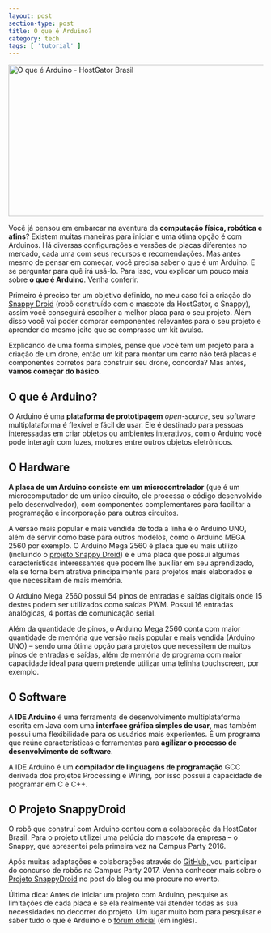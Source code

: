 ```yaml
---
layout: post
section-type: post
title: O que é Arduino?
category: tech
tags: [ 'tutorial' ]
---
```



<p><a href="http://blog.hostgator.com.br/o-que-e-arduino/">
    <span class="pibfi_pinterest ">
    <img class="alignnone wp-image-3303 size-full" src="http://blog.hostgator.com.br/wp-content/uploads/2017/01/Tudo-que-você-precisa-saber-sobre-Arduino-v01-Blog.png" alt="O que é Arduino - HostGator Brasil" width="600" height="300" srcset="https://blog.hostgator.com.br/wp-content/uploads/2017/01/Tudo-que-você-precisa-saber-sobre-Arduino-v01-Blog.png 600w, https://blog.hostgator.com.br/wp-content/uploads/2017/01/Tudo-que-você-precisa-saber-sobre-Arduino-v01-Blog-300x150.png 300w" sizes="(max-width: 600px) 100vw, 600px">
      <span class="xc_pin" onclick="pin_this(event, 'http://pinterest.com/pin/create/button/?url=https://blog.hostgator.com.br/o-que-e-arduino/&amp;media=http://blog.hostgator.com.br/wp-content/uploads/2017/01/Tudo-que-você-precisa-saber-sobre-Arduino-v01-Blog.png&amp;description=O que é Arduino: Tudo o que você precisa saber | https://blog.hostgator.com.br/o-que-e-arduino/')">
      </span>
    </span>
  </a></p>
<p>Você já pensou em embarcar na aventura da <strong>computação física, robótica e afins</strong>? Existem muitas maneiras para iniciar e uma ótima opção é com Arduinos. Há diversas configurações e versões de placas diferentes no mercado, cada uma com seus recursos e recomendações. Mas antes mesmo de pensar em começar, você precisa saber o que é um Arduino. E se perguntar para quê irá usá-lo. Para isso, vou explicar um pouco mais sobre <strong>o que é Arduino</strong>. Venha conferir.</p>
<p><span id="more-3302"></span></p>
<p>Primeiro é preciso ter um objetivo definido, no meu caso foi a criação do <a href="https://snappydroid.github.io/" target="_blank">Snappy Droid</a> (robô construído com o mascote da HostGator, o Snappy), assim você conseguirá escolher a melhor placa para o seu projeto. Além disso você vai poder comprar componentes relevantes para o seu projeto e aprender do mesmo jeito que se comprasse um kit avulso.</p>
<p>Explicando de uma forma simples, pense que você tem um projeto para a criação de um drone, então um kit para montar um carro não terá placas e componentes corretos para construir seu drone, concorda? Mas antes, <strong>vamos começar do básico</strong>.</p>
<h2>O que é Arduino?</h2>
<p>O Arduino é uma <strong>plataforma de prototipagem</strong> <em>open-source</em>, seu software multiplataforma é flexível e fácil de usar. Ele é destinado para pessoas interessadas em criar objetos ou ambientes interativos, com o Arduino você pode interagir com luzes, motores entre outros objetos eletrônicos.</p>
<h2>O Hardware</h2>
<p><strong>A placa de um Arduino consiste em um microcontrolador</strong> (que é um microcomputador de um único circuito, ele processa o código desenvolvido pelo desenvolvedor), com componentes complementares para facilitar a programação e incorporação para outros circuitos.</p>
<p>A versão mais popular e mais vendida de toda a linha é o Arduino UNO, além de servir como base para outros modelos, como o Arduino MEGA 2560 por exemplo. O Arduino Mega 2560 é placa que eu mais utilizo (incluindo o <a href="https://github.com/SnappyDroid/SnappyDroid_V1" target="_blank">projeto Snappy Droid</a>) e é uma placa que possui algumas características interessantes que podem lhe auxiliar em seu aprendizado, ela se torna bem atrativa principalmente para projetos mais elaborados e que necessitam de mais memória.</p>
<p>O Arduino Mega 2560 possui 54 pinos de entradas e saídas digitais onde 15 destes podem ser utilizados como saídas PWM. Possui 16 entradas analógicas, 4 portas de comunicação serial.</p>
<p>Além da quantidade de pinos, o Arduino Mega 2560 conta com maior quantidade de memória que versão mais popular e mais vendida (Arduino UNO) – sendo uma ótima opção para projetos que necessitem de muitos pinos de entradas e saídas, além de memória de programa com maior capacidade ideal para quem pretende utilizar uma telinha touchscreen, por exemplo.</p>
<h2>O Software</h2>
<p>A<strong> IDE Arduino</strong> é uma ferramenta de desenvolvimento multiplataforma escrita em Java com uma <strong>interface gráfica simples de usar</strong>, mas também possui uma flexibilidade para os usuários mais experientes. É um programa que reúne características e ferramentas para <strong>agilizar o processo de desenvolvimento de software</strong>.</p>
<p>A IDE Arduino é um <strong>compilador de linguagens de programação</strong> GCC derivada dos projetos Processing e Wiring, por isso possui a capacidade de programar em C e C++.</p>
<h2>O Projeto SnappyDroid</h2>
<p>O robô que construí com Arduino contou com a colaboração da HostGator Brasil. Para o projeto utilizei uma pelúcia do mascote da empresa – o Snappy, que apresentei pela primeira vez na Campus Party 2016.</p>
<p>Após muitas adaptações e colaborações através do <a href="https://github.com/SnappyDroid/SnappyDroid_V1" target="_blank">GitHub, </a>vou participar do concurso de robôs na Campus Party 2017. Venha conhecer mais sobre o <a href="http://blog.hostgator.com.br/projeto-snappydroid-na-campus-party-2016/" target="_blank">Projeto SnappyDroid</a> no post do blog ou me procure no evento. </p>
<p>Última dica: Antes de iniciar um projeto com Arduino, pesquise as limitações de cada placa e se ela realmente vai atender todas as sua necessidades no decorrer do projeto. Um lugar muito bom para pesquisar e saber tudo o que é Arduino é o <a href="https://forum.arduino.cc/" target="_blank">fórum oficial</a> (em inglês).</p>

          
